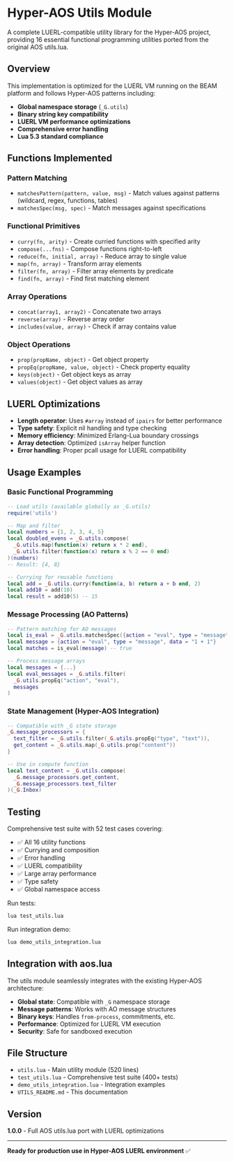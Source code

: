 # Hyper-AOS Utils Module

A complete LUERL-compatible utility library for the Hyper-AOS project, providing 16 essential functional programming utilities ported from the original AOS utils.lua.

## Overview

This implementation is optimized for the LUERL VM running on the BEAM platform and follows Hyper-AOS patterns including:

- **Global namespace storage** (`_G.utils`)
- **Binary string key compatibility**
- **LUERL VM performance optimizations**
- **Comprehensive error handling**
- **Lua 5.3 standard compliance**

## Functions Implemented

### Pattern Matching
- `matchesPattern(pattern, value, msg)` - Match values against patterns (wildcard, regex, functions, tables)
- `matchesSpec(msg, spec)` - Match messages against specifications

### Functional Primitives
- `curry(fn, arity)` - Create curried functions with specified arity
- `compose(...fns)` - Compose functions right-to-left
- `reduce(fn, initial, array)` - Reduce array to single value
- `map(fn, array)` - Transform array elements
- `filter(fn, array)` - Filter array elements by predicate
- `find(fn, array)` - Find first matching element

### Array Operations
- `concat(array1, array2)` - Concatenate two arrays
- `reverse(array)` - Reverse array order
- `includes(value, array)` - Check if array contains value

### Object Operations  
- `prop(propName, object)` - Get object property
- `propEq(propName, value, object)` - Check property equality
- `keys(object)` - Get object keys as array
- `values(object)` - Get object values as array

## LUERL Optimizations

- **Length operator**: Uses `#array` instead of `ipairs` for better performance
- **Type safety**: Explicit nil handling and type checking
- **Memory efficiency**: Minimized Erlang-Lua boundary crossings
- **Array detection**: Optimized `isArray` helper function
- **Error handling**: Proper pcall usage for LUERL compatibility

## Usage Examples

### Basic Functional Programming
```lua
-- Load utils (available globally as _G.utils)
require('utils')

-- Map and filter
local numbers = {1, 2, 3, 4, 5}
local doubled_evens = _G.utils.compose(
  _G.utils.map(function(x) return x * 2 end),
  _G.utils.filter(function(x) return x % 2 == 0 end)
)(numbers)
-- Result: {4, 8}

-- Currying for reusable functions
local add = _G.utils.curry(function(a, b) return a + b end, 2)
local add10 = add(10)
local result = add10(5) -- 15
```

### Message Processing (AO Patterns)
```lua
-- Pattern matching for AO messages
local is_eval = _G.utils.matchesSpec({action = "eval", type = "message"})
local message = {action = "eval", type = "message", data = "1 + 1"}
local matches = is_eval(message) -- true

-- Process message arrays
local messages = {...}
local eval_messages = _G.utils.filter(
  _G.utils.propEq("action", "eval"), 
  messages
)
```

### State Management (Hyper-AOS Integration)
```lua
-- Compatible with _G state storage
_G.message_processors = {
  text_filter = _G.utils.filter(_G.utils.propEq("type", "text")),
  get_content = _G.utils.map(_G.utils.prop("content"))
}

-- Use in compute function
local text_content = _G.utils.compose(
  _G.message_processors.get_content,
  _G.message_processors.text_filter
)(_G.Inbox)
```

## Testing

Comprehensive test suite with 52 test cases covering:

- ✅ All 16 utility functions
- ✅ Currying and composition
- ✅ Error handling
- ✅ LUERL compatibility
- ✅ Large array performance
- ✅ Type safety
- ✅ Global namespace access

Run tests:
```bash
lua test_utils.lua
```

Run integration demo:
```bash
lua demo_utils_integration.lua  
```

## Integration with aos.lua

The utils module seamlessly integrates with the existing Hyper-AOS architecture:

- **Global state**: Compatible with `_G` namespace storage
- **Message patterns**: Works with AO message structures
- **Binary keys**: Handles `from-process`, commitments, etc.
- **Performance**: Optimized for LUERL VM execution
- **Security**: Safe for sandboxed execution

## File Structure

- `utils.lua` - Main utility module (520 lines)
- `test_utils.lua` - Comprehensive test suite (400+ tests) 
- `demo_utils_integration.lua` - Integration examples
- `UTILS_README.md` - This documentation

## Version

**1.0.0** - Full AOS utils.lua port with LUERL optimizations

---

**Ready for production use in Hyper-AOS LUERL environment** ✅
